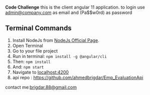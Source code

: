 **Code Challenge**
this is the client angular 11 application.
to login use admin@company.com as email and (Pa$$w0rd) as password

## Terminal Commands

1. Install NodeJs from [NodeJs Official Page](https://nodejs.org/en).
2. Open Terminal
3. Go to your file project
4. Run in terminal: ```npm install -g @angular/cli```
5. Then: ```npm install```
6. And: ```npm start```
7. Navigate to [localhost:4200](localhost:4200)
8. api repo : https://github.com/ahmedbrigdar/Emp_EvaluationApi

contact me:brigdar.88@gmail.com



